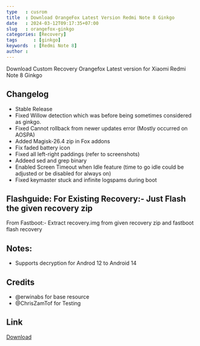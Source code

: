 ```yaml
---
type   : cusrom
title  : Download OrangeFox Latest Version Redmi Note 8 Ginkgo
date   : 2024-03-12T09:17:35+07:00
slug   : orangefox-ginkgo
categories: [Recovery]
tags      : [ginkgo]
keywords  : [Redmi Note 8]
author : 
---
```


Download Custom Recovery Orangefox Latest version for Xiaomi Redmi Note 8 Ginkgo

## Changelog
- Stable Release
- Fixed Willow detection which was before being sometimes considered as ginkgo.
- Fixed Cannot rollback from newer updates error (Mostly occurred on AOSPA)
- Added Magisk-26.4 zip in Fox addons
- Fix faded battery icon
- Fixed all left-right paddings (refer to screenshots)
- Addeed sed and grep binary
- Enabled Screen Timeout when Idle feature (time to go idle could be adjusted or be disabled for always on)
- Fixed keymaster stuck and infinite logspams during boot

Flashguide:
For Existing Recovery:- Just Flash the given recovery zip 
-----
From Fastboot:- Extract recovery.img from given recovery zip and fastboot flash recovery <imgpath>

## Notes:
- Supports decryption for Androd 12 to Android 14

## Credits
- @erwinabs for base resource
- @ChrisZamTof for Testing 

## Link
[Download](https://www.pling.com/p/2117593/)

